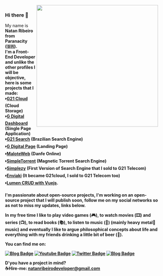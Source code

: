 <img align="right" width="400" height="400" src="https://thumbs.gfycat.com/MediocreHappyLadybird-small.gif">

### Hi there 👋

My name is <b>Natan Ribeiro<b/> from Paranacity (🇧🇷). <br/>I'm a Front-End Developer and unlike the other profiles I will be objective, here is some projects that I made:<br/> 🢒[G21 Cloud](https://ibb.co/album/pQrsq3) (Cloud Storage)<br/> 🢒[G Digital Dashboard](https://www.youtube.com/watch?v=dLt7p9ToDew) (Single Page Application) <br/>🢒[G21 Search](https://i.ibb.co/crcDsHV/Screenshot-194.png) (Brazilian Search Engine) <br/>🢒[G Digital Page](https://natanr-dev.github.io/G-Page-FrontEnd/) (Landing Page) <br/>🢒[MaloteWeb](http://www.maloteweb.com.br) (Danfe Online) <br/>🢒[SimpleTorrent](https://i.ibb.co/7p8ZmgC/Screenshot-200.png) (Magnetic Torrent Search Engine) <br/>🢒[Simplezy](http://web.archive.org/web/20170627044309/http://www.simplezy.com/#) (First Version of Search Engine that I sold to G21 Telecom) 🢒[Enviaki](https://www.facebook.com/Enviaki/videos/939274176185586) (It became G21cloud, I sold to G21 Telecom too) <br/> 🢒[Lumen CRUD with Vuejs](https://github.com/NatanR-dev/LumenCRUD-API-WithVueJS). <br/><br/>I'm passionate about open-source projects, I'm working on an open-source project that I will publish soon, follow me on my social networks so as not to miss my updates, links below. 

In my free time I like to play video games (🎮), to watch movies (🎞️) and series (📺), to read books (📚), to listen to music (🎵) (mainly heavy metal🤘 music) and eventually I like to argue philosophical concepts about life and everything with my friends drinking a little bit of beer (🍺). 

You can find me on:

[![Blog Badge](https://img.shields.io/badge/Blog-NatanR.dev-black)](https://natanr.dev)
[![Youtube Badge](https://img.shields.io/badge/-Youtube-FF0000?style=flat-square&labelColor=FF0000&logo=youtube&logoColor=white&link=https://www.youtube.com/channel/UCMlffegSzIq3Ht1sqN5cYkg)](https://www.youtube.com/channel/UCMlffegSzIq3Ht1sqN5cYkg)
[![Twitter Badge](https://img.shields.io/badge/-Twitter-1ca0f1?style=flat-square&labelColor=1ca0f1&logo=twitter&logoColor=white&link=https://twitter.com/natanribeirocom)](https://twitter.com/natanribeirocom)
[![Blog Badge](https://img.shields.io/badge/-Curriculum%20-lightgrey)](https://www.scribd.com/document/471399750/Curriculo-de-NatanR-dev?secret_password=gUHc8ofyylBicq9qFraP)

D'you have a project in mind?</br> 
☕Hire-me: [natanribeirodeveloper@gmail.com](https://mail.google.com/mail/u/0/?view=cm&fs=1&tf=1&to=natanribeirodeveloper@gmail.com) 


